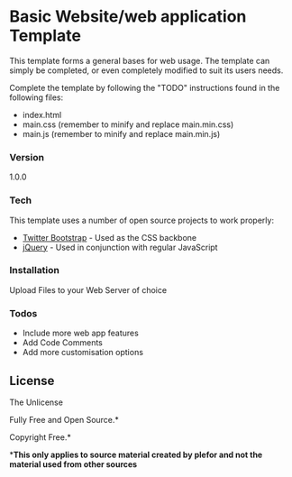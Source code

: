 # Basic Website/web application Template

This template forms a general bases for web usage. The template can simply be completed, or even completely modified to suit its users needs.

Complete the template by following the "TODO" instructions found in the following files:
  - index.html
  - main.css (remember to minify and replace main.min.css)
  - main.js (remember to minify and replace main.min.js)

### Version
1.0.0

### Tech

This template uses a number of open source projects to work properly:

* [Twitter Bootstrap] - Used as the CSS backbone
* [jQuery] - Used in conjunction with regular JavaScript


### Installation

Upload Files to your Web Server of choice

### Todos

 - Include more web app features
 - Add Code Comments
 - Add more customisation options

License
----

The Unlicense

Fully Free and Open Source.*

Copyright Free.*

***This only applies to source material created by plefor and not the material used from other sources**

   [Twitter Bootstrap]: <http://twitter.github.com/bootstrap/>
   [jQuery]: <http://jquery.com>
